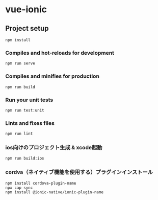 # vue-ionic

## Project setup
```
npm install
```

### Compiles and hot-reloads for development
```
npm run serve
```

### Compiles and minifies for production
```
npm run build
```

### Run your unit tests
```
npm run test:unit
```

### Lints and fixes files
```
npm run lint
```

### ios向けのプロジェクト生成 & xcode起動
```
npm run build:ios
```

### cordva（ネイティブ機能を使用する）プラグインインストール
```
npm install cordova-plugin-name
npx cap sync
npm install @ionic-native/ionic-plugin-name
```



